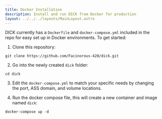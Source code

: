 ```yaml
---
title: Docker Installation
description: Install and run DICK from Docker for production
layout: ../../../layouts/MainLayout.astro
---
```


DICK currently has a `Dockerfile` and `docker-compose.yml` included in the repo for easy set up in Docker environments. To get started:

  1. Clone this repository:

    git clone https://github.com/Facinorous-420/dick.git

  2. Go into the newly created `dick` folder:
   
    cd dick
   
  3. Edit the `docker-compose.yml` to match your specific needs by changing the port, ASS domain, and volume locations.
   
  4. Run the docker compose file, this will create a new container and image named `dick`:

    docker-compose up -d  
